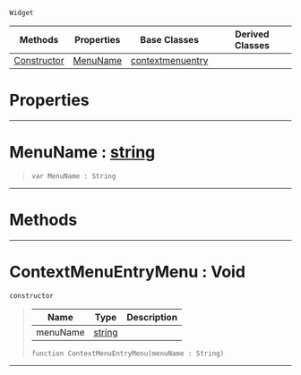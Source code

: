  `Widget`

|Methods|Properties|Base Classes|Derived Classes|
|---|---|---|---|
|[ Constructor](contextmenuentrymenu.md#contextmenuentrymenu-voi)|[ MenuName](contextmenuentrymenu.md#menuname-zilch-engine-doc)|[contextmenuentry](contextmenuentry.md)| |


 #  Properties


---  
 #  MenuName : [string](../nada_base_types/string.md)

> 
> ```TS:Nada
> var MenuName : String


---  
 #  Methods


---  
 #  ContextMenuEntryMenu : Void

 `constructor`

> 
> |Name|Type|Description|
> |---|---|---|
> |menuName|[string](../nada_base_types/string.md)| |
> ```TS:Nada
> function ContextMenuEntryMenu(menuName : String)
> ``` 


---  
 

 